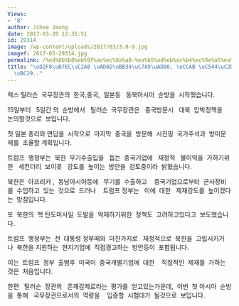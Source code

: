 ```yaml
---
Views:
- '8'
author: Jihee Jeong
date: 2017-03-20 12:35:51
id: 29314
image: /wp-content/uploads/2017/03/3.0-9.jpg
imagef: 2017-03-29314.jpg
permalink: /%ed%8b%b8%eb%9f%ac%ec%8a%a8-%ea%b5%ad%eb%ac%b4%ec%9e%a5%ea%b4%80-%ec%b2%ab-%ec%95%84%ec%8b%9c%ec%95%84%ec%88%9c%eb%b0%a9/
title: "\uD2F8\uB7EC\uC2A8 \uAD6D\uBB34\uC7A5\uAD00, \uCCAB \uC544\uC2DC\uC544\uC21C\
  \uBC29.."
---
```


렉스 틸러슨  국무장관의  한국,중국,  일본등   동북아시아  순방을  시작했습니다.

15일부터   5일간 의  순방에서   틸러슨  국무장관은   중국방문시   대북  압박정책을  논의할것으로  보입니다.

첫 일본 총리와 면담을  시작으로  마지막  중국을  방문해  시진핑  국가주석과  방미문제를  조율할 계획입니다.

트럼프  행정부는  북한  무기수출입을   돕는  중국기업에   재정적   불이익을  가하기위한   세컨더리  보이콧   강도를  높이는  방안을  검토중이라  밝혔습니다.

북한은  아프리카 ,  동남아시아등에   무기를  수출하고    중국기업으로부터  군사장비를  수입하고  있는  것으로  드러나    트럼프 정부는   이에  대한   제재강도를  높이겠다는  방침입니다.

또  북한의  핵 탄도미사일  도발을  억제하기위한  정책도  고려하고있다고  보도했습니다.

트럼프  행정부는  전  대통령 정부때와  마찬가지로   재정적으로  북한을  고립시키거나  북한을 지원하는  현지기업에  직접경고하는  방안등이  포함됩니다.

이는  트럼프  정부  출범후  미국이  중국개별기업에  대한    직접적인  제재를  가하는 것은  처음입니다.

한편   틸러슨  장관의   존재감제로라는  평가를  얻고있는가운데,  이번  첫 아시아  순방을  통해   국무장관으로서의  역량을    입증할  시험대가  될것으로  보입니다.